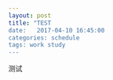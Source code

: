 ```yaml
---
layout: post
title: "TEST
date:   2017-04-10 16:45:00
categories: schedule
tags: work study
---
```

测试


















 





































